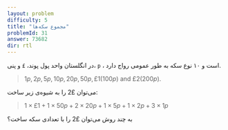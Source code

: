 ```yaml
---
layout: problem
difficulty: 5
title: "مجموع سکه‌ها"
problemId: 31
answer: 73682
dir: rtl
---
```

در انگلستان واحد پول پوند، 
`£`
و پنی، 
`p`
،
است و ۱۰ نوع سکه به طور عمومی رواج دارد.

> $1p, 2p, 5p, 10p, 20p, 50p, £1 (100p) \text{ and } £2 (200p)$.

می‌توان £2  را به شیوه‌ی زیر ساخت:

> $1\times £1 + 1\times 50p + 2\times 20p + 1\times 5p + 1\times 2p + 3\times 1p$

به چند روش می‌توان £2 را با تعدادی سکه ساخت؟